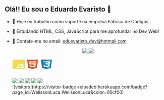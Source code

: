 ## Olá!! Eu sou o Eduardo Evaristo 👋

- 🔭 Hoje eu trabalho como suporte na empresa Fábrica de Códigos
- 🌱 Estudando HTML, CSS, JavaScript para me aprofundar no Dev Web!
- 💬 Contate-me no email: eduevaristo_dev@hotmail.com

  <div align="center">
  <a href="https://github.com/edueevaristo">
  <img height="180em" src="https://github-readme-stats.vercel.app/api?username=edueevaristo&show_icons=true&theme=dark&include_all_commits=true&count_private=true"/>
  <img height="180em" src="https://github-readme-stats.vercel.app/api/top-langs/?username=edueevaristo&layout=compact&langs_count=7&theme=dark"/>
  </div>
  
  <div style="display: inline_block"><br>
  <img align="center" alt="Edu-Js" height="30" width="40" src="https://raw.githubusercontent.com/devicons/devicon/master/icons/javascript/javascript-plain.svg">
  <img align="center" alt="Edu-HTML" height="30" width="40" src="https://raw.githubusercontent.com/devicons/devicon/master/icons/html5/html5-original.svg">
  <img align="center" alt="Edu-CSS" height="30" width="40" src="https://raw.githubusercontent.com/devicons/devicon/master/icons/css3/css3-original.svg">
  </div>
  
  ##
  
  <div>
  <a href="https://instagram.com/edueevaristo_" target="_blank"><img src="https://img.shields.io/badge/-Instagram-%23E4405F?style=for-the-badge&logo=instagram&logoColor=white" target="_blank"></a>
 	<a href="https://www.twitch.tv/kenaii" target="_blank"><img src="https://img.shields.io/badge/Twitch-9146FF?style=for-the-badge&logo=twitch&logoColor=white" target="_blank"></a>
  <a href="mailto:eduevaristo_dev@hotmail.com"><img src="https://img.shields.io/badge/-Gmail-%23333?style=for-the-badge&logo=gmail&logoColor=white" target="_blank"></a>
  <a href="https://www.linkedin.com/in/eduardo-evaristo-35151a156/" target="_blank"><img src="https://img.shields.io/badge/LinkedIn-0077B5?style=for-the-badge&logo=linkedin&logoColor=white" target="_blank"></a>
  <a href="https://api.whatsapp.com/send?phone=5514997918312&text=Ol%C3%A1%20Eduardo!%20Tudo%20bem%3F%20Venho%20por%20meio%20de%20seu%20perfil%20do%20Github!!" target="_blank">     <img src="https://img.shields.io/badge/WhatsApp-25D366?style=for-the-badge&logo=whatsapp&logoColor=white" target="_blank"></a>
  </div>
  <div>
  ![visitors](https://visitor-badge-reloaded.herokuapp.com/badge?page_id=WelissonLuca.WelissonLuca&color=00cf00) 
</div>
 
